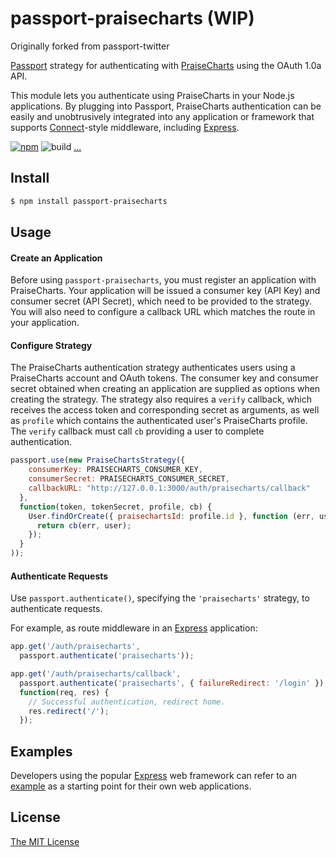 # passport-praisecharts (WIP)

Originally forked from passport-twitter

[Passport](http://passportjs.org/) strategy for authenticating with [PraiseCharts](http://praisecharts.com/)
using the OAuth 1.0a API.

This module lets you authenticate using PraiseCharts in your Node.js applications.
By plugging into Passport, PraiseCharts authentication can be easily and
unobtrusively integrated into any application or framework that supports
[Connect](http://www.senchalabs.org/connect/)-style middleware, including
[Express](http://expressjs.com/).


[![npm](https://img.shields.io/npm/v/passport-praisecharts.svg)](https://www.npmjs.com/package/passport-praisecharts)
![build](https://github.com/PraiseCharts/passport-praisecharts/actions/workflows/node.yml/badge.svg)
[...](https://github.com/jaredhanson/passport-praisecharts/wiki/Status)

## Install

```bash
$ npm install passport-praisecharts
```

## Usage

#### Create an Application

Before using `passport-praisecharts`, you must register an application with PraiseCharts. Your application will be issued a consumer key (API Key) and consumer secret (API Secret), which need to be provided to the strategy.  You will also need to configure a callback URL which matches the route in your application.

#### Configure Strategy

The PraiseCharts authentication strategy authenticates users using a PraiseCharts account
and OAuth tokens.  The consumer key and consumer secret obtained when creating
an application are supplied as options when creating the strategy.  The strategy
also requires a `verify` callback, which receives the access token and
corresponding secret as arguments, as well as `profile` which contains the
authenticated user's PraiseCharts profile.   The `verify` callback must call `cb`
providing a user to complete authentication.

```javascript
passport.use(new PraiseChartsStrategy({
    consumerKey: PRAISECHARTS_CONSUMER_KEY,
    consumerSecret: PRAISECHARTS_CONSUMER_SECRET,
    callbackURL: "http://127.0.0.1:3000/auth/praisecharts/callback"
  },
  function(token, tokenSecret, profile, cb) {
    User.findOrCreate({ praisechartsId: profile.id }, function (err, user) {
      return cb(err, user);
    });
  }
));
```

#### Authenticate Requests

Use `passport.authenticate()`, specifying the `'praisecharts'` strategy, to
authenticate requests.

For example, as route middleware in an [Express](http://expressjs.com/)
application:

```javascript
app.get('/auth/praisecharts',
  passport.authenticate('praisecharts'));

app.get('/auth/praisecharts/callback', 
  passport.authenticate('praisecharts', { failureRedirect: '/login' }),
  function(req, res) {
    // Successful authentication, redirect home.
    res.redirect('/');
  });
```

## Examples

Developers using the popular [Express](http://expressjs.com/) web framework can
refer to an [example](https://github.com/passport/express-4.x-praisecharts-example)
as a starting point for their own web applications.

## License

[The MIT License](http://opensource.org/licenses/MIT)
